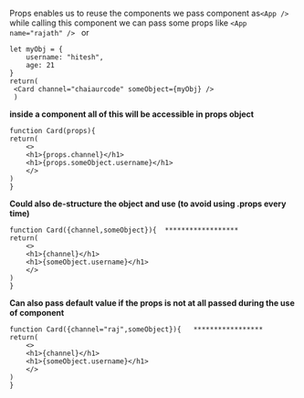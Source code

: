 Props enables us to reuse the components
we pass component as``<App />``
while calling this component we can pass some props like ``<App name="rajath" /> ``
						or
```
let myObj = { 
	username: "hitesh", 
	age: 21 
} 
return( 
 <Card channel="chaiaurcode" someObject={myObj} />
 )
```
**inside a component all of this will be accessible in props object**
```
function Card(props){
return(
	<>
	<h1>{props.channel}</h1>
	<h1>{props.someObject.username}</h1>
	</>
)
}
```

**Could also de-structure the object and use (to avoid using .props every time)**
```
function Card({channel,someObject}){  ******************
return(
	<>
	<h1>{channel}</h1>
	<h1>{someObject.username}</h1>
	</>
)
}
```




**Can also pass default value if the props is not at all passed during the use of component**
```
function Card({channel="raj",someObject}){   *****************
return(
	<>
	<h1>{channel}</h1>
	<h1>{someObject.username}</h1>
	</>
)
}
```